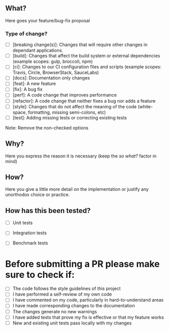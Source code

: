 ## What?

Here goes your feature/bug-fix proposal

### Type of change?

- [ ] [breaking change(s)]: Changes that will require other changes in dependant applications.
- [ ] [build]: Changes that affect the build system or external dependencies (example scopes: gulp, broccoli, npm)
- [ ] [ci]: Changes to our CI configuration files and scripts (example scopes: Travis, Circle, BrowserStack, SauceLabs)
- [ ] [docs]: Documentation only changes
- [ ] [feat]: A new feature
- [ ] [fix]: A bug fix
- [ ] [perf]: A code change that improves performance
- [ ] [refactor]: A code change that neither fixes a bug nor adds a feature
- [ ] [style]: Changes that do not affect the meaning of the code (white-space, formatting, missing semi-colons, etc)
- [ ] [test]: Adding missing tests or correcting existing tests

Note: Remove the non-checked options

## Why?

Here you express the reason it is necessary (keep the _so what?_ factor in mind)

## How?

Here you give a little more detail on the implementation or justify any unorthodox choice or practice.

## How has this been tested?

- [ ] Unit tests
- [ ] Integration tests
- [ ] Benchmark tests


# Before submitting a PR please make sure to check if:

- [ ] The code follows the style guidelines of this project
- [ ] I have performed a self-review of my own code
- [ ] I have commented on my code, particularly in hard-to-understand areas
- [ ] I have made corresponding changes to the documentation
- [ ] The changes generate no new warnings
- [ ] I have added tests that prove my fix is effective or that my feature works
- [ ] New and existing unit tests pass locally with my changes
